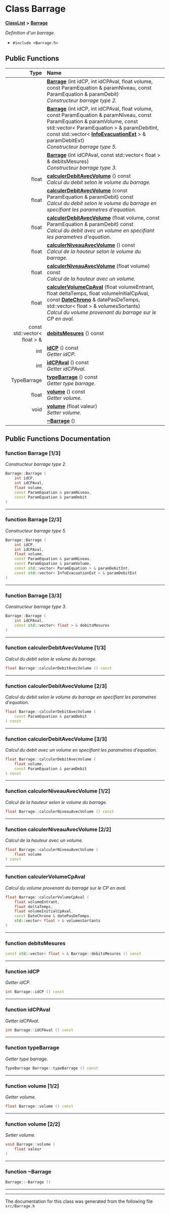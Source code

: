 

# Class Barrage



[**ClassList**](annotated.md) **>** [**Barrage**](classBarrage.md)



_Definition d'un barrage._ 

* `#include <Barrage.h>`





































## Public Functions

| Type | Name |
| ---: | :--- |
|   | [**Barrage**](#function-barrage-13) (int idCP, int idCPAval, float volume, const ParamEquation & paramNiveau, const ParamEquation & paramDebit) <br>_Constructeur barrage type 2._  |
|   | [**Barrage**](#function-barrage-23) (int idCP, int idCPAval, float volume, const ParamEquation & paramNiveau, const ParamEquation & paramVolume, const std::vector&lt; ParamEquation &gt; & paramDebitInt, const std::vector&lt; [**InfoEvacuationExt**](classInfoEvacuationExt.md) &gt; & paramDebitExt) <br>_Constructeur barrage type 5._  |
|   | [**Barrage**](#function-barrage-33) (int idCPAval, const std::vector&lt; float &gt; & debitsMesures) <br>_Constructeur barrage type 3._  |
|  float | [**calculerDebitAvecVolume**](#function-calculerdebitavecvolume-13) () const<br>_Calcul du debit selon le volume du barrage._  |
|  float | [**calculerDebitAvecVolume**](#function-calculerdebitavecvolume-23) (const ParamEquation & paramDebit) const<br>_Calcul du debit selon le volume du barrage en specifiant les parametres d'equation._  |
|  float | [**calculerDebitAvecVolume**](#function-calculerdebitavecvolume-33) (float volume, const ParamEquation & paramDebit) const<br>_Calcul du debit avec un volume en specifiant les parametres d'equation._  |
|  float | [**calculerNiveauAvecVolume**](#function-calculerniveauavecvolume-12) () const<br>_Calcul de la hauteur selon le volume du barrage._  |
|  float | [**calculerNiveauAvecVolume**](#function-calculerniveauavecvolume-22) (float volume) const<br>_Calcul de la hauteur avec un volume._  |
|  float | [**calculerVolumeCpAval**](#function-calculervolumecpaval) (float volumeEntrant, float deltaTemps, float volumeInitialCpAval, const [**DateChrono**](classDateChrono.md) & datePasDeTemps, std::vector&lt; float &gt; & volumesSortants) <br>_Calcul du volume provenant du barrage sur le CP en aval._  |
|  const std::vector&lt; float &gt; & | [**debitsMesures**](#function-debitsmesures) () const<br> |
|  int | [**idCP**](#function-idcp) () const<br>_Getter idCP._  |
|  int | [**idCPAval**](#function-idcpaval) () const<br>_Getter idCPAval._  |
|  TypeBarrage | [**typeBarrage**](#function-typebarrage) () const<br>_Getter type barrage._  |
|  float | [**volume**](#function-volume-12) () const<br>_Getter volume._  |
|  void | [**volume**](#function-volume-22) (float valeur) <br>_Setter volume._  |
|   | [**~Barrage**](#function-barrage) () <br> |




























## Public Functions Documentation




### function Barrage [1/3]

_Constructeur barrage type 2._ 
```C++
Barrage::Barrage (
    int idCP,
    int idCPAval,
    float volume,
    const ParamEquation & paramNiveau,
    const ParamEquation & paramDebit
) 
```




<hr>



### function Barrage [2/3]

_Constructeur barrage type 5._ 
```C++
Barrage::Barrage (
    int idCP,
    int idCPAval,
    float volume,
    const ParamEquation & paramNiveau,
    const ParamEquation & paramVolume,
    const std::vector< ParamEquation > & paramDebitInt,
    const std::vector< InfoEvacuationExt > & paramDebitExt
) 
```




<hr>



### function Barrage [3/3]

_Constructeur barrage type 3._ 
```C++
Barrage::Barrage (
    int idCPAval,
    const std::vector< float > & debitsMesures
) 
```




<hr>



### function calculerDebitAvecVolume [1/3]

_Calcul du debit selon le volume du barrage._ 
```C++
float Barrage::calculerDebitAvecVolume () const
```




<hr>



### function calculerDebitAvecVolume [2/3]

_Calcul du debit selon le volume du barrage en specifiant les parametres d'equation._ 
```C++
float Barrage::calculerDebitAvecVolume (
    const ParamEquation & paramDebit
) const
```




<hr>



### function calculerDebitAvecVolume [3/3]

_Calcul du debit avec un volume en specifiant les parametres d'equation._ 
```C++
float Barrage::calculerDebitAvecVolume (
    float volume,
    const ParamEquation & paramDebit
) const
```




<hr>



### function calculerNiveauAvecVolume [1/2]

_Calcul de la hauteur selon le volume du barrage._ 
```C++
float Barrage::calculerNiveauAvecVolume () const
```




<hr>



### function calculerNiveauAvecVolume [2/2]

_Calcul de la hauteur avec un volume._ 
```C++
float Barrage::calculerNiveauAvecVolume (
    float volume
) const
```




<hr>



### function calculerVolumeCpAval 

_Calcul du volume provenant du barrage sur le CP en aval._ 
```C++
float Barrage::calculerVolumeCpAval (
    float volumeEntrant,
    float deltaTemps,
    float volumeInitialCpAval,
    const DateChrono & datePasDeTemps,
    std::vector< float > & volumesSortants
) 
```




<hr>



### function debitsMesures 

```C++
const std::vector< float > & Barrage::debitsMesures () const
```




<hr>



### function idCP 

_Getter idCP._ 
```C++
int Barrage::idCP () const
```




<hr>



### function idCPAval 

_Getter idCPAval._ 
```C++
int Barrage::idCPAval () const
```




<hr>



### function typeBarrage 

_Getter type barrage._ 
```C++
TypeBarrage Barrage::typeBarrage () const
```




<hr>



### function volume [1/2]

_Getter volume._ 
```C++
float Barrage::volume () const
```




<hr>



### function volume [2/2]

_Setter volume._ 
```C++
void Barrage::volume (
    float valeur
) 
```




<hr>



### function ~Barrage 

```C++
Barrage::~Barrage () 
```




<hr>

------------------------------
The documentation for this class was generated from the following file `src/Barrage.h`

